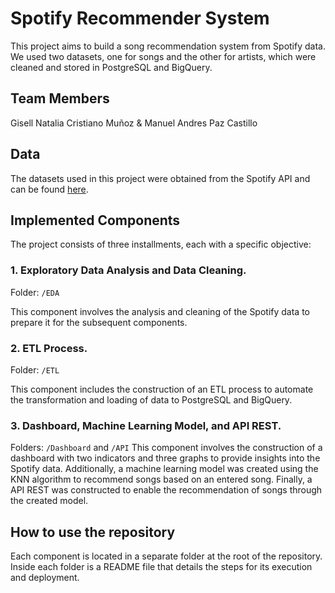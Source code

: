 # Spotify Recommender System
This project aims to build a song recommendation system from Spotify data. We used two datasets, one for songs and the other for artists, which were cleaned and stored in PostgreSQL and BigQuery.

## Team Members
Gisell Natalia Cristiano Muñoz & Manuel Andres Paz Castillo

## Data
The datasets used in this project were obtained from the Spotify API and can be found [here](https://drive.google.com/drive/folders/1toW8fa6ag4oNU00RuJHVUwhwEqmMsJaZ). 

## Implemented Components
The project consists of three installments, each with a specific objective:

### 1. Exploratory Data Analysis and Data Cleaning.
Folder: `/EDA`

This component involves the analysis and cleaning of the Spotify data to prepare it for the subsequent components.

### 2. ETL Process.
Folder: `/ETL`

This component includes the construction of an ETL process to automate the transformation and loading of data to PostgreSQL and BigQuery.

### 3.  Dashboard, Machine Learning Model, and API REST.
Folders: `/Dashboard` and `/API`
This component involves the construction of a dashboard with two indicators and three graphs to provide insights into the Spotify data. Additionally, a machine learning model was created using the KNN algorithm to recommend songs based on an entered song. Finally, a API REST was constructed to enable the recommendation of songs through the created model.

## How to use the repository
Each component is located in a separate folder at the root of the repository. Inside each folder is a README file that details the steps for its execution and deployment.
